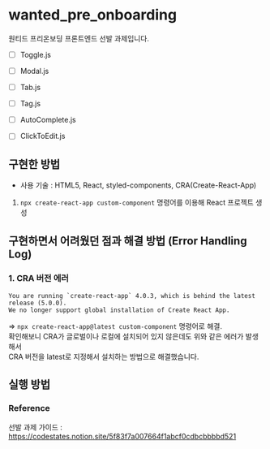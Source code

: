 # wanted_pre_onboarding

원티드 프리온보딩 프론트엔드 선발 과제입니다.

- [ ] Toggle.js
- [ ] Modal.js
- [ ] Tab.js
- [ ] Tag.js
- [ ] AutoComplete.js
- [ ] ClickToEdit.js


## 구현한 방법
- 사용 기술 : HTML5, React, styled-components, CRA(Create-React-App) 

1. `npx create-react-app custom-component` 명령어를 이용해 React 프로젝트 생성

## 구현하면서 어려웠던 점과 해결 방법 (Error Handling Log)
### 1. CRA 버전 에러
```
You are running `create-react-app` 4.0.3, which is behind the latest release (5.0.0).
We no longer support global installation of Create React App.
```
=> `npx create-react-app@latest custom-component` 명령어로 해결.  
확인해보니 CRA가 글로벌이나 로컬에 설치되어 있지 않은데도 위와 같은 에러가 발생해서  
CRA 버전을 latest로 지정해서 설치하는 방법으로 해결했습니다. 


## 실행 방법


### Reference 

선발 과제 가이드 :  
https://codestates.notion.site/5f83f7a007664f1abcf0cdbcbbbbd521
